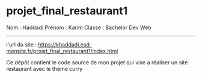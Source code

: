# projet_final_restaurant1

Nom : Haddadi
Prénom : Karim
Classe : Bachelor Dev Web 

------------------------------------------------------------------------------------

l'url du site : https://khaddadi.esd-monsite.fr/projet_final_restaurant1/index.html


Ce dépôt contient le code source de mon projet qui vise a réaliser un site restaurant avec le théme curry
